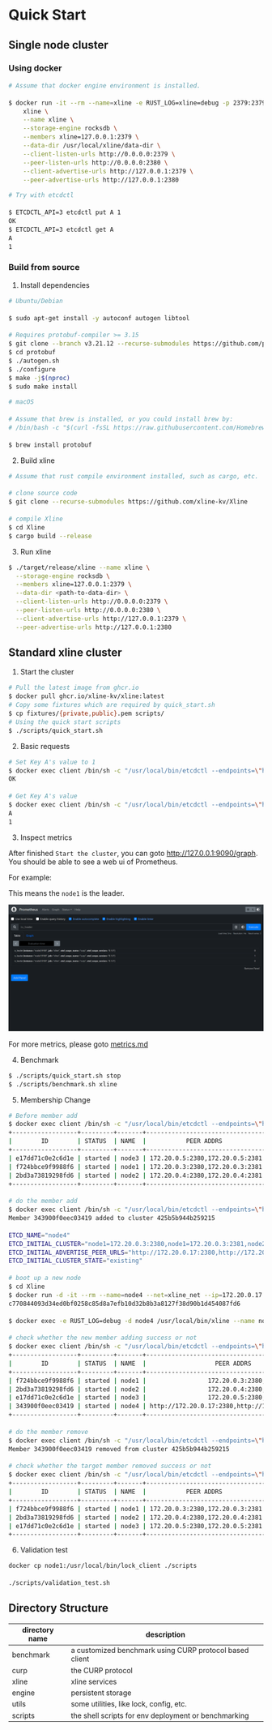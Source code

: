 # Quick Start

## Single node cluster

### Using docker

```bash
# Assume that docker engine environment is installed.

$ docker run -it --rm --name=xline -e RUST_LOG=xline=debug -p 2379:2379 ghcr.io/xline-kv/xline \
    xline \
    --name xline \
    --storage-engine rocksdb \
    --members xline=127.0.0.1:2379 \
    --data-dir /usr/local/xline/data-dir \
    --client-listen-urls http://0.0.0.0:2379 \
    --peer-listen-urls http://0.0.0.0:2380 \
    --client-advertise-urls http://127.0.0.1:2379 \
    --peer-advertise-urls http://127.0.0.1:2380
```

```bash
# Try with etcdctl

$ ETCDCTL_API=3 etcdctl put A 1
OK
$ ETCDCTL_API=3 etcdctl get A
A
1
```

### Build from source

1. Install dependencies

```bash
# Ubuntu/Debian

$ sudo apt-get install -y autoconf autogen libtool

# Requires protobuf-compiler >= 3.15
$ git clone --branch v3.21.12 --recurse-submodules https://github.com/protocolbuffers/protobuf
$ cd protobuf
$ ./autogen.sh
$ ./configure
$ make -j$(nproc)
$ sudo make install
```

```bash
# macOS

# Assume that brew is installed, or you could install brew by:
# /bin/bash -c "$(curl -fsSL https://raw.githubusercontent.com/Homebrew/install/HEAD/install.sh)"

$ brew install protobuf
```

2. Build xline

```bash
# Assume that rust compile environment installed, such as cargo, etc.

# clone source code
$ git clone --recurse-submodules https://github.com/xline-kv/Xline

# compile Xline
$ cd Xline
$ cargo build --release
```

3. Run xline

```bash
$ ./target/release/xline --name xline \
  --storage-engine rocksdb \
  --members xline=127.0.0.1:2379 \
  --data-dir <path-to-data-dir> \
  --client-listen-urls http://0.0.0.0:2379 \
  --peer-listen-urls http://0.0.0.0:2380 \
  --client-advertise-urls http://127.0.0.1:2379 \
  --peer-advertise-urls http://127.0.0.1:2380
```

## Standard xline cluster

1. Start the cluster

```bash
# Pull the latest image from ghcr.io
$ docker pull ghcr.io/xline-kv/xline:latest
# Copy some fixtures which are required by quick_start.sh
$ cp fixtures/{private,public}.pem scripts/
# Using the quick start scripts
$ ./scripts/quick_start.sh
```

2. Basic requests

```bash
# Set Key A's value to 1
$ docker exec client /bin/sh -c "/usr/local/bin/etcdctl --endpoints=\"http://node1:2379\" put A 1"
OK

# Get Key A's value
$ docker exec client /bin/sh -c "/usr/local/bin/etcdctl --endpoints=\"http://node1:2379\" get A"
A
1
```

3. Inspect metrics

After finished `Start the cluster`, you can goto http://127.0.0.1:9090/graph.
You should be able to see a web ui of Prometheus.

For example:

This means the `node1` is the leader.

![](./img/prom_demo.png)

For more metrics, please goto [metrics.md](./metrics.md)

4. Benchmark

```bash
$ ./scripts/quick_start.sh stop
$ ./scripts/benchmark.sh xline
```

5. Membership Change
```bash
# Before member add
$ docker exec client /bin/sh -c "/usr/local/bin/etcdctl --endpoints=\"http://172.20.0.3:2379\" member list -w table"
+------------------+---------+-------+---------------------------------+------------------------+------------+
|        ID        | STATUS  | NAME  |           PEER ADDRS            |      CLIENT ADDRS      | IS LEARNER |
+------------------+---------+-------+---------------------------------+------------------------+------------+
| e17dd71c0e2c6d1e | started | node3 | 172.20.0.5:2380,172.20.0.5:2381 | http://172.20.0.5:2379 |      false |
| f724bbce9f9988f6 | started | node1 | 172.20.0.3:2380,172.20.0.3:2381 | http://172.20.0.3:2379 |      false |
| 2bd3a73819298fd6 | started | node2 | 172.20.0.4:2380,172.20.0.4:2381 | http://172.20.0.4:2379 |      false |
+------------------+---------+-------+---------------------------------+------------------------+------------+

# do the member add
$ docker exec client /bin/sh -c "/usr/local/bin/etcdctl --endpoints=\"http://172.20.0.3:2379\" member add node4 --peer-urls=http://172.20.0.17:2380,http://172.20.0.17:2381"
Member 343900f0eec03419 added to cluster 425b5b944b259215

ETCD_NAME="node4"
ETCD_INITIAL_CLUSTER="node1=172.20.0.3:2380,node1=172.20.0.3:2381,node2=172.20.0.4:2380,node2=172.20.0.4:2381,node3=172.20.0.5:2380,node3=172.20.0.5:2381,node4=http://172.20.0.17:2380,node4=http://172.20.0.17:2381"
ETCD_INITIAL_ADVERTISE_PEER_URLS="http://172.20.0.17:2380,http://172.20.0.17:2381"
ETCD_INITIAL_CLUSTER_STATE="existing"

# boot up a new node
$ cd Xline
$ docker run -d -it --rm --name=node4 --net=xline_net --ip=172.20.0.17 --cap-add=NET_ADMIN --cpu-shares=1024 -m=512M -v ./scripts:/mnt ghcr.io/xline-kv/xline:latest bash
c770844093d34ed0bf0258c85d8a7efb10d32b8b3a8127f38d90b1d454087fd6

$ docker exec -e RUST_LOG=debug -d node4 /usr/local/bin/xline --name node4 --members node1=172.20.0.3:2380,172.20.0.3:2381,node2=172.20.0.4:2380,172.20.0.4:2381,node3=172.20.0.5:2380,172.20.0.5:2381,node4=172.20.0.17:2380,172.20.0.17:2381 --storage-engine rocksdb --data-dir /usr/local/xline/data-dir --auth-public-key /mnt/public.pem --auth-private-key /mnt/private.pem --client-listen-urls=http://172.20.0.17:2379  --peer-listen-urls=http://172.20.0.17:2380,http://172.20.0.17:2381 --client-advertise-urls=http://172.20.0.17:2379 --peer-advertise-urls=http://172.20.0.17:2380,http://172.20.0.17:2381 --initial-cluster-state=existing

# check whether the new member adding success or not
$ docker exec client /bin/sh -c "/usr/local/bin/etcdctl --endpoints=\"http://172.20.0.3:2379\" member list -w table"
+------------------+---------+-------+-------------------------------------------------+-------------------------+------------+
|        ID        | STATUS  | NAME  |                   PEER ADDRS                    |      CLIENT ADDRS       | IS LEARNER |
+------------------+---------+-------+-------------------------------------------------+-------------------------+------------+
| f724bbce9f9988f6 | started | node1 |                 172.20.0.3:2380,172.20.0.3:2381 |  http://172.20.0.3:2379 |      false |
| 2bd3a73819298fd6 | started | node2 |                 172.20.0.4:2380,172.20.0.4:2381 |  http://172.20.0.4:2379 |      false |
| e17dd71c0e2c6d1e | started | node3 |                 172.20.0.5:2380,172.20.0.5:2381 |  http://172.20.0.5:2379 |      false |
| 343900f0eec03419 | started | node4 | http://172.20.0.17:2380,http://172.20.0.17:2381 | http://172.20.0.17:2379 |      false |
+------------------+---------+-------+-------------------------------------------------+-------------------------+------------+

# do the member remove
$ docker exec client /bin/sh -c "/usr/local/bin/etcdctl --endpoints=\"http://172.20.0.3:2379\" member remove 343900f0eec03419"
Member 343900f0eec03419 removed from cluster 425b5b944b259215

# check whether the target member removed success or not
$ docker exec client /bin/sh -c "/usr/local/bin/etcdctl --endpoints=\"http://172.20.0.3:2379\" member list -w table"
+------------------+---------+-------+---------------------------------+------------------------+------------+
|        ID        | STATUS  | NAME  |           PEER ADDRS            |      CLIENT ADDRS      | IS LEARNER |
+------------------+---------+-------+---------------------------------+------------------------+------------+
| f724bbce9f9988f6 | started | node1 | 172.20.0.3:2380,172.20.0.3:2381 | http://172.20.0.3:2379 |      false |
| 2bd3a73819298fd6 | started | node2 | 172.20.0.4:2380,172.20.0.4:2381 | http://172.20.0.4:2379 |      false |
| e17dd71c0e2c6d1e | started | node3 | 172.20.0.5:2380,172.20.0.5:2381 | http://172.20.0.5:2379 |      false |
+------------------+---------+-------+---------------------------------+------------------------+------------+
```

6. Validation test

```bash
docker cp node1:/usr/local/bin/lock_client ./scripts

./scripts/validation_test.sh
```

## Directory Structure

| directory name | description                                             |
|----------------|---------------------------------------------------------|
| benchmark      | a customized benchmark using CURP protocol based client |
| curp           | the CURP protocol                                       |
| xline          | xline services                                          |
| engine         | persistent storage                                      |
| utils          | some utilities, like lock, config, etc.                 |
| scripts        | the shell scripts for env deployment or benchmarking    |

